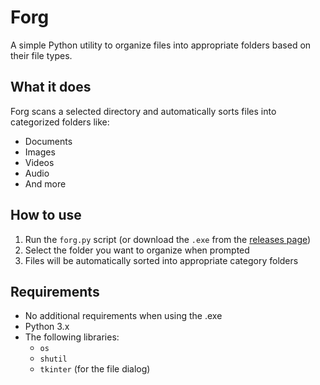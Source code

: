 # Forg

A simple Python utility to organize files into appropriate folders based on their file types.

## What it does

Forg scans a selected directory and automatically sorts files into categorized folders like:
- Documents
- Images
- Videos
- Audio
- And more

## How to use

1. Run the `forg.py` script (or download the `.exe` from the [releases page](https://github.com/abyssalPengwing/Forg/releases/))
2. Select the folder you want to organize when prompted
3. Files will be automatically sorted into appropriate category folders

## Requirements
- No additional requirements when using the .exe
- Python 3.x
- The following libraries:
  - `os`
  - `shutil`
  - `tkinter` (for the file dialog)
